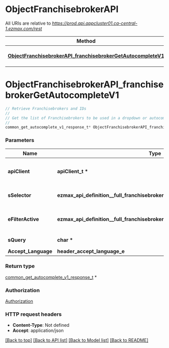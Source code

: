 # ObjectFranchisebrokerAPI

All URIs are relative to *https://prod.api.appcluster01.ca-central-1.ezmax.com/rest*

Method | HTTP request | Description
------------- | ------------- | -------------
[**ObjectFranchisebrokerAPI_franchisebrokerGetAutocompleteV1**](ObjectFranchisebrokerAPI.md#ObjectFranchisebrokerAPI_franchisebrokerGetAutocompleteV1) | **GET** /1/object/franchisebroker/getAutocomplete/{sSelector} | Retrieve Franchisebrokers and IDs


# **ObjectFranchisebrokerAPI_franchisebrokerGetAutocompleteV1**
```c
// Retrieve Franchisebrokers and IDs
//
// Get the list of Franchisebrokers to be used in a dropdown or autocomplete control.
//
common_get_autocomplete_v1_response_t* ObjectFranchisebrokerAPI_franchisebrokerGetAutocompleteV1(apiClient_t *apiClient, ezmax_api_definition__full_franchisebrokerGetAutocompleteV1_sSelector_e sSelector, ezmax_api_definition__full_franchisebrokerGetAutocompleteV1_eFilterActive_e eFilterActive, char * sQuery, header_accept_language_e Accept_Language);
```

### Parameters
Name | Type | Description  | Notes
------------- | ------------- | ------------- | -------------
**apiClient** | **apiClient_t \*** | context containing the client configuration |
**sSelector** | **ezmax_api_definition__full_franchisebrokerGetAutocompleteV1_sSelector_e** | The type of Franchisebrokers to return | 
**eFilterActive** | **ezmax_api_definition__full_franchisebrokerGetAutocompleteV1_eFilterActive_e** | Specify which results we want to display. | [optional] [default to &#39;Active&#39;]
**sQuery** | **char \*** | Allow to filter the returned results | [optional] 
**Accept_Language** | **header_accept_language_e** |  | [optional] 

### Return type

[common_get_autocomplete_v1_response_t](common_get_autocomplete_v1_response.md) *


### Authorization

[Authorization](../README.md#Authorization)

### HTTP request headers

 - **Content-Type**: Not defined
 - **Accept**: application/json

[[Back to top]](#) [[Back to API list]](../README.md#documentation-for-api-endpoints) [[Back to Model list]](../README.md#documentation-for-models) [[Back to README]](../README.md)

